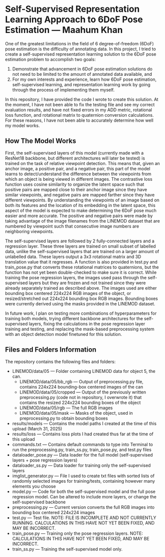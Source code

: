 # Self-Supervised Representation Learning Approach to 6DoF Pose Estimation — Maahum Khan
One of the greatest limitations in the field of 6 degree-of-freedom (6DoF) pose estimation is the difficulty of annotating data. In this project, I tried to create a self-supervised representation learning solution to the 6DoF pose estimation problem to accomplish two goals: 
1. Demonstrate that advancement in 6DoF pose estimation solutions do not need to be limited to the amount of annotated data available, and
2. For my own interests and experience, learn how 6DoF pose estimation, self-supervised learning, and representation learning work by going through the process of implementing them myself.

In this repository, I have provided the code I wrote to create this solution. At the moment, I have not been able to fix the testing file and see my correct evaluation results, and have not fixed errors in my ADD metric, rotational loss function, and rotational matrix to quaternion conversion calculations. For these reasons, I have not been able to accurately determine how well my model works.

## How The Model Works
First, the self-supervised layers of this model (currently made with a ResNet18 backbone, but different architectures will later be tested) is trained on the task of relative viewpoint detection. This means that, given an anchor image, a positive pair, and a negative pair, this part of the model learns to detect/understand the difference between the viewpoints from which an object is being viewed in different images. The contrastive loss function uses cosine similarity to organize the latent space such that positive pairs are mapped close to their anchor image since they have similar viewpoints, and negative pairs are mapped farther since they have different viewpoints. By understanding the viewpoints of an image based on both its features and the location of its embedding in the latent space, this aspect of the model is expected to make determining the 6DoF pose much easier and more accurate. The positive and negative pairs were made by taking advantage of the image filenames from the LINEMOD dataset that are numbered by viewpoint such that consecutive image numbers are neighboring viewpoints.

The self-supervised layers are followed by 2 fully-connected layers and a regression layer. These three layers are trained on small subset of labelled data, unlike the self-supervised layers that are trained on a larger amount of unlabelled data. These layers output a 3x3 rotational matrix and 3D translation value that it regresses. A function is also provided in test.py and train_pose.py that converts these rotational matrices to quaternions, but the function has not yet been double-checked to make sure it is correct. While training the pose regression layers, the images used pass through the self-supervised layers but they are frozen and not trained since they were already separately trained as described above. The images used are either bounding box centered 224x224 RGB images of the object, or resized/stretched out 224x224 bounding box RGB images. Bounding boxes were currently derived using the masks provided in the LINEMOD dataset.

In future work, I plan on testing more combinations of hyperparameters for training both models, trying different backbone architectures for the self-supervised layers, fixing the calculations in the pose regression layer training and testing, and replacing the mask-based preprocessing system with an object detection model finetuned for this solution.

## Files and Folders Information
The repository contains the following files and folders:
- LINEMOD/data/05 — Folder containing LINEMOD data for object 5, the can.
  - LINEMOD/data/05/bb_rgb — Output of preprocessing.py file, contains 224x224 bounding-box centered images of the can
  - LINEMOD/data/05/cropped — Output of the previously written preprocessing.py (code not in repository, I overwrote it) that contains the resized 224x224 bounding boxes of the object
  - LINEMOD/data/05/rgb — The full RGB images
  - LINEMOD/data/05/mask — Masks of the object, used in preprocessing.py to obtain bounding boxes
- results/models — Contains the model paths I created at the time of this upload (March 31, 2025)
- results/loss — Contains loss plots I had created thus far at the time of this upload
- commands.txt — Contains default commands to type into Terminal to run the preprocessing.py, train_ss.py, train_pose.py, and test.py files
- dataloader_pose.py — Data loader for the full model (self-supervised layers + pose regression layers)
- dataloader_ss.py — Data loader for training only the self-supervised layers
- imglist_generator.py — File I used to create txt files with sorted lists of randomly selected images for training/tests, containing however many elements you choose
- model.py — Code for both the self-supervised model and the full pose regression model. Can be altered to include more layers, or change the self-supervised backbone
- preprocessing.py — Current version converts the full RGB images into bounding box centered 224x224 images
- test.py — Test file. NOTE: FILE IS INCOMPLETE AND NOT CURRENTLY RUNNING. CALCULATIONS IN THIS HAVE NOT YET BEEN FIXED, AND MAY BE INCORRECT.
- train_pose.py — Training only the pose regression layers. NOTE: CALCULATIONS IN THIS HAVE NOT YET BEEN FIXED, AND MAY BE INCORRECT.
- train_ss.py — Training the self-supervised model only.
